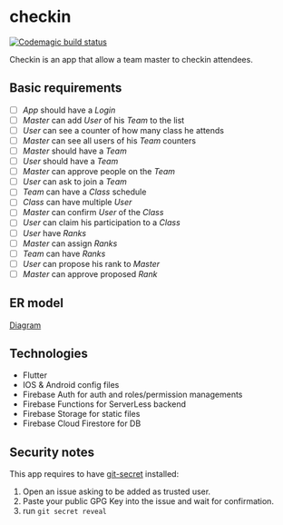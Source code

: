 # checkin
[![Codemagic build status](https://api.codemagic.io/apps/5c6d213063e304000cb3f99c/5c6d213063e304000cb3f99b/status_badge.svg)](https://codemagic.io/apps/5c6d213063e304000cb3f99c/5c6d213063e304000cb3f99b/latest_build)

Checkin is an app that allow a team master to checkin attendees.

## Basic requirements

- [ ] *App* should have a *Login*
- [ ] *Master* can add *User* of his *Team* to the list
- [ ] *User* can see a counter of how many class he attends
- [ ] *Master* can see all users of his *Team* counters
- [ ] *Master* should have a *Team*
- [ ] *User* should have a *Team*
- [ ] *Master* can approve people on the *Team*
- [ ] *User* can ask to join a *Team*
- [ ] *Team* can have a *Class* schedule
- [ ] *Class* can have multiple *User*
- [ ] *Master* can confirm *User* of the *Class*
- [ ] *User* can claim his participation to a *Class*
- [ ] *User* have *Ranks*
- [ ] *Master* can assign *Ranks*
- [ ] *Team* can have *Ranks*
- [ ] *User* can propose his rank to *Master*
- [ ] *Master* can approve proposed *Rank*

## ER model

[Diagram](https://www.draw.io/#G1u4qTjqUVBixVnawTdAfQVT1Fgo91RYWb)

## Technologies

- Flutter
- IOS & Android config files
- Firebase Auth for auth and roles/permission managements
- Firebase Functions for ServerLess backend
- Firebase Storage for static files
- Firebase Cloud Firestore for DB

## Security notes

This app requires to have [git-secret](https://git-secret.io/installation) installed:

1. Open an issue asking to be added as trusted user.
1. Paste your public GPG Key into the issue and wait for confirmation.
1. run `git secret reveal`

